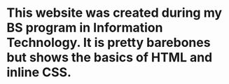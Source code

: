 # This website was created during my BS program in Information Technology. It is pretty barebones but shows the basics of HTML and inline CSS. 
